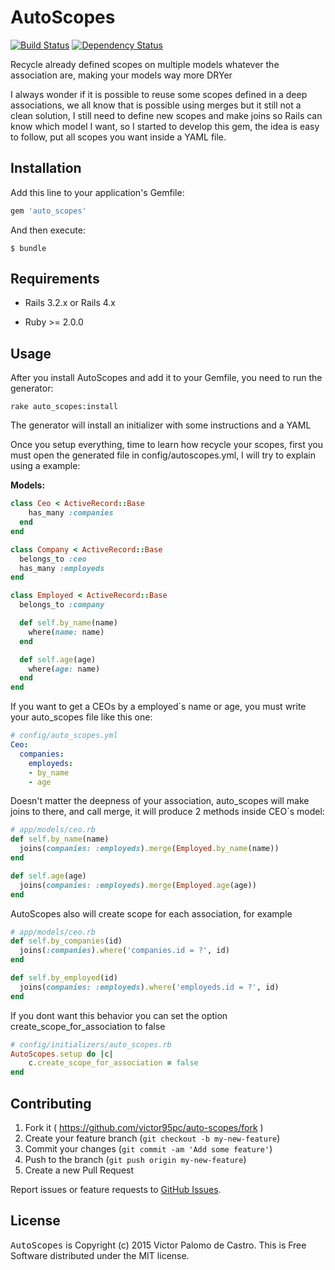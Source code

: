 # AutoScopes
[![Build Status](https://travis-ci.org/victor95pc/auto-scopes.svg?branch=master)](https://travis-ci.org/victor95pc/auto-scopes)
[![Dependency Status](https://gemnasium.com/victor95pc/auto-scopes.svg)](https://gemnasium.com/victor95pc/auto-scopes)

Recycle already defined scopes on multiple models whatever the association are, making your models way more DRYer

I always wonder if it is possible to reuse some scopes defined in a deep associations, we all know that is possible using merges but it still not a clean solution, I still need to define new scopes and make joins so Rails can know which model I want, so I started to develop this gem, the idea is easy to follow, put all scopes you want inside a YAML file.

## Installation

Add this line to your application's Gemfile:

```ruby
gem 'auto_scopes'
```

And then execute:

    $ bundle


## Requirements

- Rails 3.2.x or Rails 4.x

- Ruby >= 2.0.0


## Usage

After you install AutoScopes and add it to your Gemfile, you need to run the generator:

```console
rake auto_scopes:install
```

The generator will install an initializer with some instructions and a YAML 


Once you setup everything, time to learn how recycle your scopes, first you must open the generated file in config/autoscopes.yml, I will try to explain using a example:

**Models:**
```ruby
class Ceo < ActiveRecord::Base
	has_many :companies
  end
end
```

```ruby
class Company < ActiveRecord::Base
  belongs_to :ceo
  has_many :employeds
end
```
```ruby
class Employed < ActiveRecord::Base
  belongs_to :company

  def self.by_name(name)
  	where(name: name)
  end

  def self.age(age)
  	where(age: name)
  end
end
```
If you want to get a CEOs by a employed´s name or age, you must write your auto_scopes file like this one:
```yaml
# config/auto_scopes.yml
Ceo:
  companies:
    employeds:
    - by_name
    - age
```

Doesn't matter the deepness of your association, auto_scopes will make joins to there, and call merge, it will produce 2 methods inside CEO´s model:

```ruby
# app/models/ceo.rb
def self.by_name(name)
  joins(companies: :employeds).merge(Employed.by_name(name))
end

def self.age(age)
  joins(companies: :employeds).merge(Employed.age(age))
end
```

AutoScopes also will create scope for each association, for example
```ruby
# app/models/ceo.rb
def self.by_companies(id)
  joins(:companies).where('companies.id = ?', id)
end

def self.by_employed(id)
  joins(companies: :employeds).where('employeds.id = ?', id)
end
```

If you dont want this behavior you can set the option create_scope_for_association to false
```ruby
# config/initializers/auto_scopes.rb
AutoScopes.setup do |c|
	c.create_scope_for_association = false
end
```

## Contributing

1. Fork it ( https://github.com/victor95pc/auto-scopes/fork )
2. Create your feature branch (`git checkout -b my-new-feature`)
3. Commit your changes (`git commit -am 'Add some feature'`)
4. Push to the branch (`git push origin my-new-feature`)
5. Create a new Pull Request

Report issues or feature requests to [GitHub Issues](https://github.com/victor95pc/auto-scopes/issues).

## License

<tt>AutoScopes</tt> is Copyright (c) 2015 Victor Palomo de Castro. This is Free Software distributed under the MIT license.